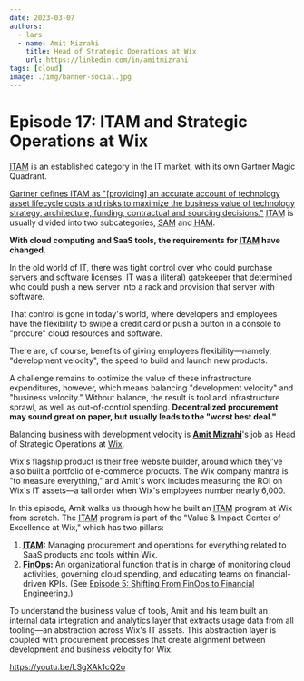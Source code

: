 ```yaml
---
date: 2023-03-07
authors:
  - lars
  - name: Amit Mizrahi
    title: Head of Strategic Operations at Wix
    url: https://linkedin.com/in/amitmizrahi
tags: [cloud]
image: ./img/banner-social.jpg
---
```


# Episode 17: ITAM and Strategic Operations at Wix

<p><abbr title="IT Asset Management">ITAM</abbr> is an established category in the IT market, with its own Gartner Magic Quadrant.</p>

[Gartner defines ITAM as "[providing] an accurate account of technology asset lifecycle costs and risks to maximize the business value of technology strategy, architecture, funding, contractual and sourcing decisions."](https://gartner.com/en/information-technology/glossary/it-asset-management-itam) <abbr title="IT Asset Management">ITAM</abbr> is usually divided into two subcategories, <abbr title="Software Asset Management">SAM</abbr> and <abbr title="Hardware Asset Management">HAM</abbr>.

**With cloud computing and SaaS tools, the requirements for <abbr title="IT Asset Management">ITAM</abbr> have changed.**

In the old world of IT, there was tight control over who could purchase servers and software licenses. IT was a (literal) gatekeeper that determined who could push a new server into a rack and provision that server with software.

That control is gone in today's world, where developers and employees have the flexibility to swipe a credit card or push a button in a console to "procure" cloud resources and software.

There are, of course, benefits of giving employees flexibility—namely, "development velocity", the speed to build and launch new products.

A challenge remains to optimize the value of these infrastructure expenditures, however, which means balancing "development velocity" and "business velocity." Without balance, the result is tool and infrastructure sprawl, as well as out-of-control spending. **Decentralized procurement may sound great on paper, but usually leads to the "worst best deal."**

Balancing business with development velocity is [**Amit Mizrahi**](https://linkedin.com/in/amitmizrahi)'s job as Head of Strategic Operations at [Wix](https://wix.com).

Wix's flagship product is their free website builder, around which they've also built a portfolio of e-commerce products. The Wix company mantra is "to measure everything," and Amit's work includes measuring the ROI on Wix's IT assets—a tall order when Wix's employees number nearly 6,000.

In this episode, Amit walks us through how he built an <abbr title="IT Asset Management">ITAM</abbr> program at Wix from scratch. The <abbr title="IT Asset Management">ITAM</abbr> program is part of the "Value & Impact Center of Excellence at Wix," which has two pillars:

1. **<abbr title="IT Asset Management">ITAM</abbr>:** Managing procurement and operations for everything related to SaaS products and tools within Wix.
2. **<abbr title="Financial Engineering">FinOps</abbr>:** An organizational function that is in charge of monitoring cloud activities, governing cloud spending, and educating teams on financial-driven KPIs. (See [Episode 5: Shifting From FinOps to Financial Engineering](../shifting-from-finops-to-financial-engineering/index.md).)

To understand the business value of tools, Amit and his team built an internal data integration and analytics layer that extracts usage data from all tooling—an abstraction across Wix's IT assets. This abstraction layer is coupled with procurement processes that create alignment between development and business velocity for Wix.

https://youtu.be/LSgXAk1cQ2o

